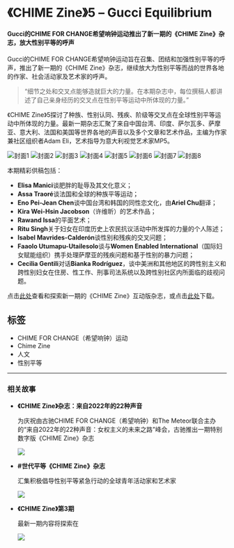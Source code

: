 # 《CHIME Zine》5 – Gucci Equilibrium

#### Gucci的CHIME FOR CHANGE希望响钟运动推出了新一期的《CHIME Zine》杂志，放大性别平等的呼声

Gucci的CHIME FOR CHANGE希望响钟运动旨在召集、团结和加强性别平等的呼声，推出了新一期的《CHIME Zine》杂志，继续放大为性别平等而战的世界各地的作家、社会活动家及艺术家的呼声。

> “细节之处和交叉点能够造就巨大的力量。在本期杂志中，每位撰稿人都讲述了自己亲身经历的交叉点在性别平等运动中所体现的力量。”

《CHIME Zine》5探讨了种族、性别认同、残疾、阶级等交叉点在全球性别平等运动中所体现的力量。最新一期杂志汇聚了来自中国台湾、印度、萨尔瓦多、萨摩亚、意大利、法国和美国等世界各地的声音以及多个文章和艺术作品，主编为作家兼社区组织者Adam Eli，艺术指导为意大利视觉艺术家MP5。

![封面1](https://equilibrium.gucci.com/wp-content/uploads/2022/05/cover-for-each-contributor_printutopias.jpg)
![封面2](https://equilibrium.gucci.com/wp-content/uploads/2022/05/cover-for-each-contributor_rawand.jpg)
![封面3](https://equilibrium.gucci.com/wp-content/uploads/2022/05/cover-for-each-contributor_assa.jpg)
![封面4](https://equilibrium.gucci.com/wp-content/uploads/2022/05/cover-for-each-contributor_cecilia.jpg)
![封面5](https://equilibrium.gucci.com/wp-content/uploads/2022/05/cover-for-each-contributor_disability.jpg)
![封面6](https://equilibrium.gucci.com/wp-content/uploads/2022/05/cover-for-each-contributor_elisa.jpg)
![封面7](https://equilibrium.gucci.com/wp-content/uploads/2022/05/cover-for-each-contributor_farmerprotest.jpg)
![封面8](https://equilibrium.gucci.com/wp-content/uploads/2022/05/cover-for-each-contributor_printutopias.jpg)

本期精彩供稿包括：

-   **Elisa Manici**谈肥胖的耻辱及其文化意义；
-   **Assa Traoré**谈法国和全球的种族平等运动；
-   **Eno Pei-Jean Chen**谈中国台湾和韩国的同性恋文化，由**Ariel Chu**翻译；
-   **Kira Wei-Hsin Jacobson**（许维昕）的艺术作品；
-   **Rawand Issa**的平面艺术；
-   **Ritu Singh**关于妇女在印度历史上农民抗议活动中所发挥的力量的个人陈述；
-   **Isabel Mavrides-Calderón**谈性别和残疾的交叉问题；
-   **Faaolo Utumapu-Utailesolo**谈与**Women Enabled International**（国际妇女赋能组织）携手处理萨摩亚的残疾问题和基于性别的暴力问题；
-   **Cecilia Gentili**对话**Bianka Rodríguez**，谈中美洲和其他地区的跨性别主义和跨性别妇女在住房、性工作、刑事司法系统以及跨性别社区内所面临的歧视问题。

点击[此处](https://equilibrium.gucci.com/zh-hans/zine-issue-05/)查看和探索新一期的《CHIME Zine》互动版杂志，或点击[此处](http://equilibrium.gucci.com/wp-content/uploads/2022/05/CHIME_ZINE_ISSUE-05.pdf)下载。

## 标签

- CHIME FOR CHANGE（希望响钟）运动
- Chime Zine
- 人文
- 性别平等

---

### 相关故事

- **《CHIME Zine》杂志：来自2022年的22种声音**
    
    为庆祝由古驰CHIME FOR CHANGE（希望响钟）和The Meteor联合主办的“来自2022年的22种声音：女权主义的未来之路”峰会，古驰推出一期特别数字版《CHIME Zine》杂志
    
    ![](https://equilibrium.gucci.com/wp-content/uploads/2022/08/post-zine-hp-cover.jpg)
    
- **#世代平等《CHIME Zine》杂志**
    
    汇集积极倡导性别平等紧急行动的全球青年活动家和艺术家
    
    ![](https://equilibrium.gucci.com/wp-content/uploads/2021/06/gen-eq-zine-cover.jpg)
    
- **《CHIME Zine》第3期**
    
    最新一期内容将探索在
    
    ![](https://equilibrium.gucci.com/wp-content/uploads/2021/03/zine-cover.jpg)